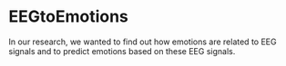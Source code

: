 # EEGtoEmotions
In our research, we wanted to find out how emotions are related to EEG signals and to predict emotions based on these EEG signals.
